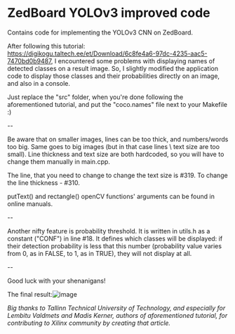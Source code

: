 # ZedBoard YOLOv3 improved code
Contains code for implementing the YOLOv3 CNN on ZedBoard.

After following this tutorial: https://digikogu.taltech.ee/et/Download/6c8fe4a6-97dc-4235-aac5-7470bd0b9487, I encountered some problems with displaying names of detected classes on a result image.
So, I slightly modified the application code to display those classes and their probabilities directly on an image, and also in a console.

Just replace the "src" folder, when you're done following the aforementioned tutorial, and put the "coco.names" file next to your Makefile :)

--

Be aware that on smaller images, lines can be too thick, and numbers/words too big. Same goes to big images (but in that case lines \ text size are too small). 
Line thickness and text size are both hardcoded, so you will have to change them manually in main.cpp. 

The line, that you need to change to change the text size is #319. 
To change the line thickness - #310.

putText() and rectangle() openCV functions' arguments can be found in online manuals.

--

Another nifty feature is probability threshold. It is written in utils.h as a constant ("CONF") in line #18. It defines which classes will be displayed: if their detection probability is less that this number (probability value varies from 0, as in FALSE, to 1, as in TRUE), they will not display at all.

--

Good luck with your shenanigans!

The final result:![image](https://user-images.githubusercontent.com/26542158/121598550-f87cf580-ca52-11eb-8cbe-d3fb8e6ffc20.png)

_Big thanks to Tallinn Technical University of Technology, and especially for Lembitu Valdmets and Madis Kerner, authors of aforementioned tutorial, for contributing to Xilinx community by creating that article._
